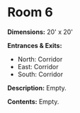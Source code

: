 # Room 6

**Dimensions:** 20' x 20'

**Entrances & Exits:**
- North: Corridor
- East: Corridor
- South: Corridor

**Description:**
Empty.

**Contents:**
Empty.